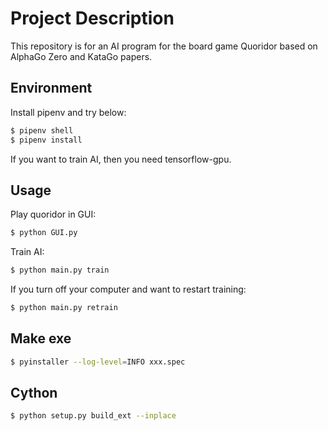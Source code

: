 # Project Description

This repository is for an AI program for the board game Quoridor based on AlphaGo Zero and KataGo papers.

## Environment

Install pipenv and try below:

```sh
$ pipenv shell
$ pipenv install
```

If you want to train AI, then you need tensorflow-gpu.

## Usage

Play quoridor in GUI:

```sh
$ python GUI.py
```

Train AI:

```sh
$ python main.py train
```

If you turn off your computer and want to restart training:

```sh
$ python main.py retrain
```

## Make exe

```sh
$ pyinstaller --log-level=INFO xxx.spec
```

## Cython

```sh
$ python setup.py build_ext --inplace
```


